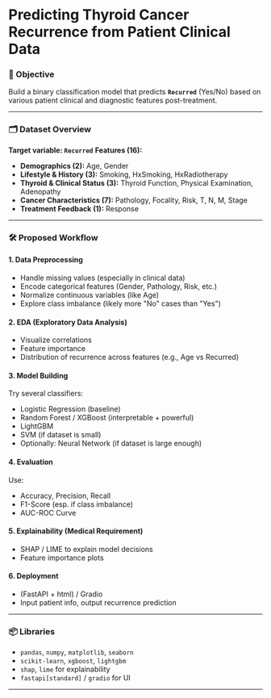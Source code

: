 # Predicting Thyroid Cancer Recurrence from Patient Clinical Data

### 🎯 Objective

Build a binary classification model that predicts **`Recurred`** (Yes/No) based on various patient clinical and diagnostic features post-treatment.

---

### 🗂️ Dataset Overview

**Target variable: `Recurred`**
**Features (16):**

* **Demographics (2):** Age, Gender
* **Lifestyle & History (3):** Smoking, HxSmoking, HxRadiotherapy
* **Thyroid & Clinical Status (3):** Thyroid Function, Physical Examination, Adenopathy
* **Cancer Characteristics (7):** Pathology, Focality, Risk, T, N, M, Stage
* **Treatment Feedback (1):** Response

---

### 🛠️ **Proposed Workflow**

#### 1. **Data Preprocessing**

* Handle missing values (especially in clinical data)
* Encode categorical features (Gender, Pathology, Risk, etc.)
* Normalize continuous variables (like Age)
* Explore class imbalance (likely more "No" cases than "Yes")

#### 2. **EDA (Exploratory Data Analysis)**

* Visualize correlations
* Feature importance
* Distribution of recurrence across features (e.g., Age vs Recurred)

#### 3. **Model Building**

Try several classifiers:

* Logistic Regression (baseline)
* Random Forest / XGBoost (interpretable + powerful)
* LightGBM
* SVM (if dataset is small)
* Optionally: Neural Network (if dataset is large enough)

#### 4. **Evaluation**

Use:

* Accuracy, Precision, Recall
* F1-Score (esp. if class imbalance)
* AUC-ROC Curve

#### 5. **Explainability (Medical Requirement)**

* SHAP / LIME to explain model decisions
* Feature importance plots

#### 6. **Deployment**

* (FastAPI + html) / Gradio
* Input patient info, output recurrence prediction

---

### 📦 Libraries

* `pandas`, `numpy`, `matplotlib`, `seaborn`
* `scikit-learn`, `xgboost`, `lightgbm`
* `shap`, `lime` for explainability
* `fastapi[standard]` / `gradio` for UI

---